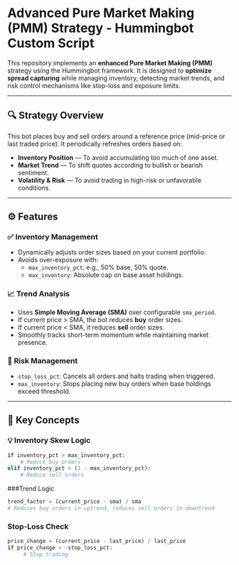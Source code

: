 # Advanced Pure Market Making (PMM) Strategy - Hummingbot Custom Script

This repository implements an **enhanced Pure Market Making (PMM)** strategy using the Hummingbot framework. It is designed to **optimize spread capturing** while managing inventory, detecting market trends, and risk control mechanisms like stop-loss and exposure limits.

---

## 🔍 Strategy Overview

This bot places buy and sell orders around a reference price (mid-price or last traded price). It periodically refreshes orders based on:

- **Inventory Position** — To avoid accumulating too much of one asset.
- **Market Trend** — To shift quotes according to bullish or bearish sentiment.
- **Volatility & Risk** — To avoid trading in high-risk or unfavorable conditions.

---

## ⚙️ Features

### ✅ Inventory Management

- Dynamically adjusts order sizes based on your current portfolio.
- Avoids over-exposure with:
  - `max_inventory_pct`: e.g., 50% base, 50% quote.
  - `max_inventory`: Absolute cap on base asset holdings.

### 📈 Trend Analysis

- Uses **Simple Moving Average (SMA)** over configurable `sma_period`.
- If current price > SMA, the bot reduces **buy** order sizes.
- If current price < SMA, it reduces **sell** order sizes.
- Smoothly tracks short-term momentum while maintaining market presence.

### 🔐 Risk Management

- `stop_loss_pct`: Cancels all orders and halts trading when triggered.
- `max_inventory`: Stops placing new buy orders when base holdings exceed threshold.

---

## 🧠 Key Concepts

### 💡 Inventory Skew Logic

```python
if inventory_pct > max_inventory_pct:
    # Reduce buy orders
elif inventory_pct < (1 - max_inventory_pct):
    # Reduce sell orders
```

###Trend Logic

```python
trend_factor = (current_price - sma) / sma
# Reduces buy orders in uptrend, reduces sell orders in downtrend
```

### Stop-Loss Check

```python
price_change = (current_price - last_price) / last_price
if price_change < -stop_loss_pct:
     # Stop trading
```
